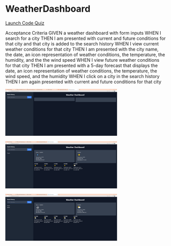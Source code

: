 # WeatherDashboard

[Launch Code Quiz](https://woody461.github.io/WorkDayScheduler/)

Acceptance Criteria
GIVEN a weather dashboard with form inputs
WHEN I search for a city
THEN I am presented with current and future conditions for that city and that city is added to the search history
WHEN I view current weather conditions for that city
THEN I am presented with the city name, the date, an icon representation of weather conditions, the temperature, the humidity, and the the wind speed
WHEN I view future weather conditions for that city
THEN I am presented with a 5-day forecast that displays the date, an icon representation of weather conditions, the temperature, the wind speed, and the humidity
WHEN I click on a city in the search history
THEN I am again presented with current and future conditions for that city

<p>
  <img src="assets/Screenshot.png" width="350" title="hover text">
  </p>

  <p>
  <img src="assets/Screenshot2.png" width="350" title="hover text">
  </p>

  <p>
  <img src="assets/Screenshot3.png" width="350" title="hover text">
  </p>
